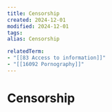 ```yaml
---
title: Censorship
created: 2024-12-01
modified: 2024-12-01
tags: 
alias: Censorship

relatedTerm:
- "[[83 Access to information]]"
- "[[16092 Pornography]]"
---
```

# Censorship
